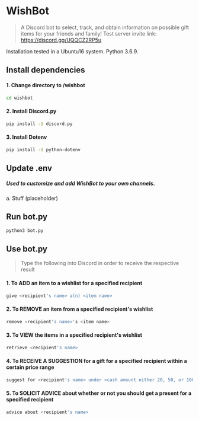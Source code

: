 # WishBot
> A Discord bot to select, track, and obtain information on possible gift items for your friends and family!
> Test server invite link: https://discord.gg/UQQCZ2RP5u 

Installation tested in a Ubuntu16 system. Python 3.6.9.

## Install dependencies
#### 1. Change directory to /wishbot  
```bash
cd wishbot
```
#### 2. Install Discord.py
```bash
pip install -U discord.py
```
#### 3. Install Dotenv  
```bash
pip install -U python-dotenv
```
## Update .env   
##### Used to customize and add WishBot to your own channels.  
a. Stuff (placeholder)


## Run bot.py   
```bash
python3 bot.py
```
## Use bot.py
> Type the following into Discord in order to receive the respective result
#### 1. To ADD an item to a wishlist for a specified recipient
```bash
give <recipient's name> a(n) <item name>
```
#### 2. To REMOVE an item from a specified recipient's wishlist
```bash
remove <recipient's name>'s <item name>
```
#### 3. To VIEW the items in a specified recipient's wishlist
```bash
retrieve <recipient's name>
```
#### 4. To RECEIVE A SUGGESTION for a gift for a specified recipient within a certain price range
```bash
suggest for <recipient's name> under <cash amount either 20, 50, or 100>
```
#### 5. To SOLICIT ADVICE about whether or not you should get a present for a specified recipient
```bash
advice about <recipient's name>
```
